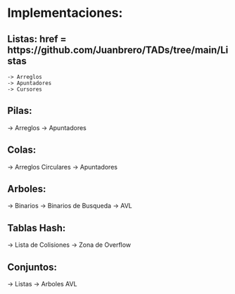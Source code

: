 <h1>Implementaciones:</h1>

<h2>Listas:
href = https://github.com/Juanbrero/TADs/tree/main/Listas</h2>

    -> Arreglos
    -> Apuntadores
    -> Cursores

<h2>Pilas:</h2>
    -> Arreglos
    -> Apuntadores

<h2>Colas:</h2>
    -> Arreglos Circulares
    -> Apuntadores

<h2>Arboles:</h2>
    -> Binarios
    -> Binarios de Busqueda
    -> AVL

<h2>Tablas Hash:</h2>
    -> Lista de Colisiones
    -> Zona de Overflow

<h2>Conjuntos:</h2>
    -> Listas
    -> Arboles AVL

